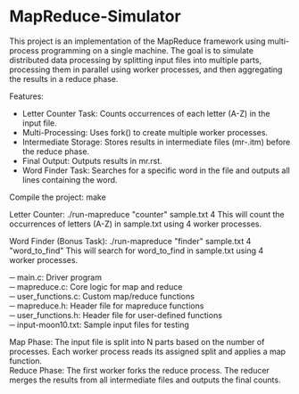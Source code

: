 # MapReduce-Simulator

This project is an implementation of the MapReduce framework using multi-process programming on a single machine. The goal is to simulate distributed data processing by splitting input files into multiple parts, processing them in parallel using worker processes, and then aggregating the results in a reduce phase.

Features:
- Letter Counter Task: Counts occurrences of each letter (A-Z) in the input file.
- Multi-Processing: Uses fork() to create multiple worker processes.
- Intermediate Storage: Stores results in intermediate files (mr-<id>.itm) before the reduce phase.
- Final Output: Outputs results in mr.rst.
- Word Finder Task: Searches for a specific word in the file and outputs all lines containing the word.

Compile the project:
make

Letter Counter:
./run-mapreduce "counter" sample.txt 4
This will count the occurrences of letters (A-Z) in sample.txt using 4 worker processes.

Word Finder (Bonus Task):
./run-mapreduce "finder" sample.txt 4 "word_to_find"
This will search for word_to_find in sample.txt using 4 worker processes.

─ main.c: Driver program<br />
─ mapreduce.c: Core logic for map and reduce<br />
─ user_functions.c: Custom map/reduce functions<br />
─ mapreduce.h: Header file for mapreduce functions<br />
─ user_functions.h: Header file for user-defined functions<br />
─ input-moon10.txt: Sample input files for testing<br />

Map Phase:
The input file is split into N parts based on the number of processes.
Each worker process reads its assigned split and applies a map function.<br />
Reduce Phase:
The first worker forks the reduce process.
The reducer merges the results from all intermediate files and outputs the final counts.
